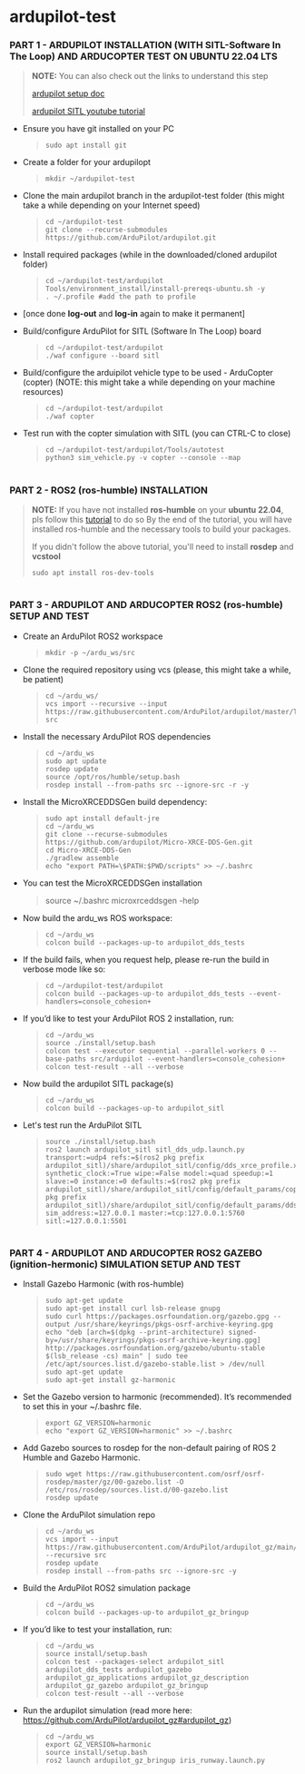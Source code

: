 # ardupilot-test


### PART 1 - ARDUPILOT INSTALLATION (WITH SITL-Software In The Loop) AND ARDUCOPTER TEST ON UBUNTU 22.04 LTS
> **NOTE:** You can also check out the links to understand this step
> 
> [ardupilot setup doc](https://ardupilot.org/dev/docs/building-setup-linux.html)
> 
> [ardupilot SITL youtube tutorial](https://www.youtube.com/watch?v=c1z6mSps2nI&list=PLucyk5x5RZwvFN5UylEavMfLrvtREwFEW)

- Ensure you have git installed on your PC
  > ``` shell
  > sudo apt install git
  > ```

- Create a folder for your ardupilopt
  > ``` shell
  > mkdir ~/ardupilot-test
  > ```

- Clone the main ardupilot branch in the ardupilot-test folder (this might take a while depending on your Internet speed)
  > ``` shell
  > cd ~/ardupilot-test
  > git clone --recurse-submodules https://github.com/ArduPilot/ardupilot.git
  > ```

- Install required packages (while in the downloaded/cloned ardupilot folder)
  > ``` shell
  > cd ~/ardupilot-test/ardupilot
  > Tools/environment_install/install-prereqs-ubuntu.sh -y
  > . ~/.profile #add the path to profile
  > ```

- [once done **log-out** and **log-in** again to make it permanent]

- Build/configure ArduPilot for SITL (Software In The Loop) board
  > ``` shell
  > cd ~/ardupilot-test/ardupilot
  > ./waf configure --board sitl
  > ```

- Build/configure the arduipilot vehicle type to be used - ArduCopter (copter) (NOTE: this might take a while depending on your machine resources)
  > ``` shell
  > cd ~/ardupilot-test/ardupilot
  > ./waf copter
  > ```

- Test run with the copter simulation with SITL (you can CTRL-C to close)
  > ``` shell
  > cd ~/ardupilot-test/ardupilot/Tools/autotest
  > python3 sim_vehicle.py -v copter --console --map
  > ```


#

### PART 2 - ROS2 (ros-humble) INSTALLATION

> **NOTE:**
> If you have not installed **ros-humble** on your **ubuntu 22.04**, pls follow this [tutorial](https://robocre8.gitbook.io/robocre8/tutorials/how-to-install-ros2-humble-desktop-on-pc-full-install) to do so
> By the end of the tutorial, you will have installed ros-humble and the necessary tools to build your packages.
>
> If you didn't follow the above tutorial, you'll need to install **rosdep** and **vcstool**
> ```shell
> sudo apt install ros-dev-tools
> ```

#

### PART 3 - ARDUPILOT AND ARDUCOPTER ROS2 (ros-humble) SETUP AND TEST

- Create an ArduPilot ROS2 workspace
  > ``` shell
  > mkdir -p ~/ardu_ws/src
  > ```

- Clone the required repository using vcs (please, this might take a while, be patient)
  > ``` shell
  > cd ~/ardu_ws/
  > vcs import --recursive --input  https://raw.githubusercontent.com/ArduPilot/ardupilot/master/Tools/ros2/ros2.repos src
  > ```

- Install the necessary ArduPilot ROS dependencies
  > ``` shell
  > cd ~/ardu_ws
  > sudo apt update
  > rosdep update
  > source /opt/ros/humble/setup.bash
  > rosdep install --from-paths src --ignore-src -r -y
  > ```

- Install the MicroXRCEDDSGen build dependency:
  > ``` shell
  > sudo apt install default-jre
  > cd ~/ardu_ws
  > git clone --recurse-submodules https://github.com/ardupilot/Micro-XRCE-DDS-Gen.git
  > cd Micro-XRCE-DDS-Gen
  > ./gradlew assemble
  > echo "export PATH=\$PATH:$PWD/scripts" >> ~/.bashrc
  > ```

- You can test the MicroXRCEDDSGen installation
  > source ~/.bashrc
  > microxrceddsgen -help

- Now build the ardu_ws ROS workspace:
  > ``` shell
  > cd ~/ardu_ws
  > colcon build --packages-up-to ardupilot_dds_tests
  > ```

- If the build fails, when you request help, please re-run the build in verbose mode like so:
  > ``` shell
  > cd ~/ardupilot-test/ardupilot
  > colcon build --packages-up-to ardupilot_dds_tests --event-handlers=console_cohesion+
  > ```

- If you’d like to test your ArduPilot ROS 2 installation, run:
  > ``` shell
  > cd ~/ardu_ws
  > source ./install/setup.bash
  > colcon test --executor sequential --parallel-workers 0 --base-paths src/ardupilot --event-handlers=console_cohesion+
  > colcon test-result --all --verbose
  > ```

- Now build the ardupilot SITL package(s)
  > ``` shell
  > cd ~/ardu_ws
  > colcon build --packages-up-to ardupilot_sitl
  > ```

- Let's test run the ArduPilot SITL
  > ``` shell
  > source ./install/setup.bash
  > ros2 launch ardupilot_sitl sitl_dds_udp.launch.py transport:=udp4 refs:=$(ros2 pkg prefix ardupilot_sitl)/share/ardupilot_sitl/config/dds_xrce_profile.xml synthetic_clock:=True wipe:=False model:=quad speedup:=1 slave:=0 instance:=0 defaults:=$(ros2 pkg prefix ardupilot_sitl)/share/ardupilot_sitl/config/default_params/copter.parm,$(ros2 pkg prefix ardupilot_sitl)/share/ardupilot_sitl/config/default_params/dds_udp.parm sim_address:=127.0.0.1 master:=tcp:127.0.0.1:5760 sitl:=127.0.0.1:5501
  > ```
  
#

### PART 4 - ARDUPILOT AND ARDUCOPTER ROS2 GAZEBO (ignition-hermonic) SIMULATION SETUP AND TEST

- Install Gazebo Harmonic (with ros-humble)
  > ``` shell
  > sudo apt-get update
  > sudo apt-get install curl lsb-release gnupg
  > sudo curl https://packages.osrfoundation.org/gazebo.gpg --output /usr/share/keyrings/pkgs-osrf-archive-keyring.gpg
  > echo "deb [arch=$(dpkg --print-architecture) signed-by=/usr/share/keyrings/pkgs-osrf-archive-keyring.gpg] http://packages.osrfoundation.org/gazebo/ubuntu-stable $(lsb_release -cs) main" | sudo tee /etc/apt/sources.list.d/gazebo-stable.list > /dev/null
  > sudo apt-get update
  > sudo apt-get install gz-harmonic
  > ```

- Set the Gazebo version to harmonic (recommended). It’s recommended to set this in your ~/.bashrc file.
  > ``` shell
  > export GZ_VERSION=harmonic
  > echo "export GZ_VERSION=harmonic" >> ~/.bashrc
  > ```

- Add Gazebo sources to rosdep for the non-default pairing of ROS 2 Humble and Gazebo Harmonic.
  > ``` shell
  > sudo wget https://raw.githubusercontent.com/osrf/osrf-rosdep/master/gz/00-gazebo.list -O /etc/ros/rosdep/sources.list.d/00-gazebo.list
  > rosdep update
  > ```

- Clone the ArduPilot simulation repo
  > ``` shell
  > cd ~/ardu_ws
  > vcs import --input https://raw.githubusercontent.com/ArduPilot/ardupilot_gz/main/ros2_gz.repos --recursive src
  > rosdep update
  > rosdep install --from-paths src --ignore-src -y
  > ```

- Build the ArduPilot ROS2 simulation package
  > ``` shell
  > cd ~/ardu_ws
  > colcon build --packages-up-to ardupilot_gz_bringup
  > ```

- If you’d like to test your installation, run:
  > ``` shell
  > cd ~/ardu_ws
  > source install/setup.bash
  > colcon test --packages-select ardupilot_sitl ardupilot_dds_tests ardupilot_gazebo ardupilot_gz_applications ardupilot_gz_description ardupilot_gz_gazebo ardupilot_gz_bringup
  > colcon test-result --all --verbose
  > ```

- Run the ardupilot simulation (read more here: https://github.com/ArduPilot/ardupilot_gz#ardupilot_gz)
  > ``` shell
  > cd ~/ardu_ws
  > export GZ_VERSION=harmonic
  > source install/setup.bash
  > ros2 launch ardupilot_gz_bringup iris_runway.launch.py
  > ```
